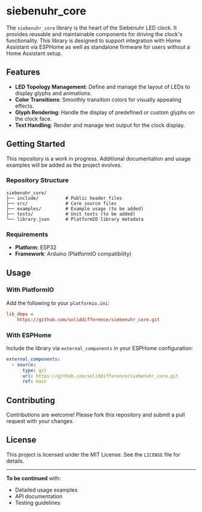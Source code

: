# siebenuhr_core

The `siebenuhr_core` library is the heart of the Siebenuhr LED clock. It provides reusable and maintainable components for driving the clock's functionality. This library is designed to support integration with Home Assistant via ESPHome as well as standalone firmware for users without a Home Assistant setup.

## Features

- **LED Topology Management**: Define and manage the layout of LEDs to display glyphs and animations.
- **Color Transitions**: Smoothly transition colors for visually appealing effects.
- **Glyph Rendering**: Handle the display of predefined or custom glyphs on the clock face.
- **Text Handling**: Render and manage text output for the clock display.

## Getting Started

This repository is a work in progress. Additional documentation and usage examples will be added as the project evolves.

### Repository Structure

```
siebenuhr_core/
├── include/          # Public header files
├── src/              # Core source files
├── examples/         # Example usage (to be added)
├── tests/            # Unit tests (to be added)
└── library.json      # PlatformIO library metadata
```

### Requirements

- **Platform**: ESP32
- **Framework**: Arduino (PlatformIO compatibility)

## Usage

### With PlatformIO

Add the following to your `platformio.ini`:

```ini
lib_deps =
    https://github.com/soliddifference/siebenuhr_core.git
```

### With ESPHome

Include the library via `external_components` in your ESPHome configuration:

```yaml
external_components:
  - source:
      type: git
      url: https://github.com/soliddifference/siebenuhr_core.git
      ref: main
```

## Contributing

Contributions are welcome! Please fork this repository and submit a pull request with your changes.

## License

This project is licensed under the MIT License. See the `LICENSE` file for details.

---

**To be continued** with:
- Detailed usage examples
- API documentation
- Testing guidelines
```
